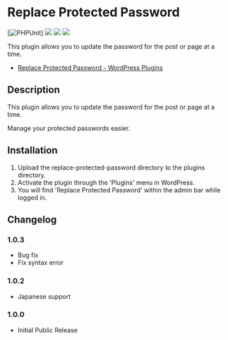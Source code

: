 # Replace Protected Password


[![PHPUnit](https://github.com/ko31/replace-protected-password/actions/workflows/phpunit.yml/badge.svg)]
[![](https://img.shields.io/wordpress/plugin/v/replace-protected-password.svg)](https://wordpress.org/plugins/replace-protected-password/)
[![](https://img.shields.io/wordpress/v/replace-protected-password.svg)](https://wordpress.org/plugins/replace-protected-password/)
[![](https://ps.w.org/replace-protected-password/assets/banner-1554x500.png)](https://wordpress.org/plugins/replace-protected-password/)

This plugin allows you to update the password for the post or page at a time.

* [Replace Protected Password - WordPress Plugins](https://wordpress.org/plugins/replace-protected-password/)

## Description

This plugin allows you to update the password for the post or page at a time.

Manage your protected passwords easier.

## Installation

1. Upload the replace-protected-password directory to the plugins directory.
2. Activate the plugin through the 'Plugins' menu in WordPress.
3. You will find 'Replace Protected Password' within the admin bar while logged in.

## Changelog

### 1.0.3

* Bug fix
* Fix syntax error

### 1.0.2

* Japanese support

### 1.0.0

* Initial Public Release

